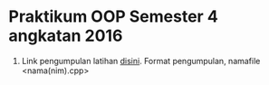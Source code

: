 # Praktikum OOP Semester 4 angkatan 2016
1. Link pengumpulan latihan [disini](https://goo.gl/forms/XX89NopSnoiOd5Rm2). Format pengumpulan, namafile <nama(nim).cpp>
